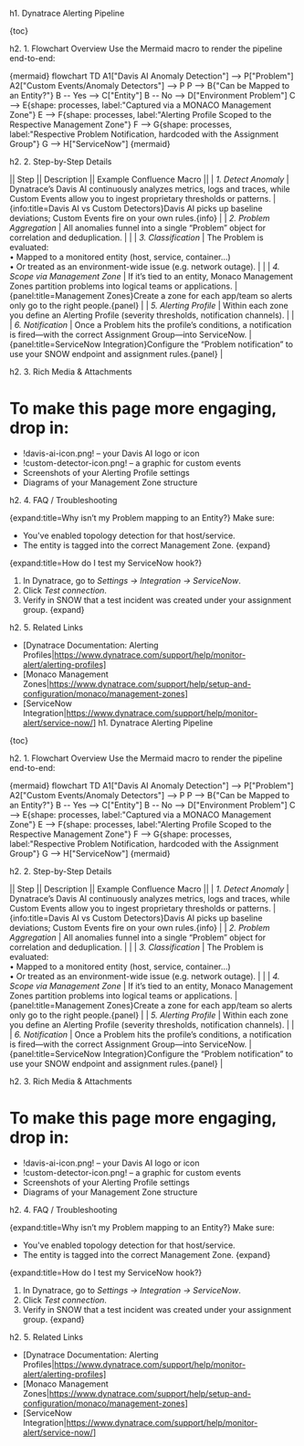 h1. Dynatrace Alerting Pipeline

{toc}

h2. 1. Flowchart Overview
Use the Mermaid macro to render the pipeline end-to-end:

{mermaid}
flowchart TD
  A1["Davis AI Anomaly Detection"] --> P["Problem"]
  A2["Custom Events/Anomaly Detectors"] --> P
  P --> B{"Can be Mapped to an Entity?"}
  B -- Yes --> C["Entity"]
  B -- No --> D["Environment Problem"]
  C --> E{shape: processes, label:"Captured via a MONACO Management Zone"}
  E --> F{shape: processes, label:"Alerting Profile Scoped to the Respective Management Zone"}
  F --> G{shape: processes, label:"Respective Problem Notification, hardcoded with the Assignment Group"}
  G --> H["ServiceNow"]
{mermaid}

h2. 2. Step-by-Step Details

|| Step || Description || Example Confluence Macro ||
| *1. Detect Anomaly* | Dynatrace’s Davis AI continuously analyzes metrics, logs and traces, while Custom Events allow you to ingest proprietary thresholds or patterns. | 
{info:title=Davis AI vs Custom Detectors}Davis AI picks up baseline deviations; Custom Events fire on your own rules.{info} |
| *2. Problem Aggregation* | All anomalies funnel into a single “Problem” object for correlation and deduplication. | |
| *3. Classification* | The Problem is evaluated:  
• Mapped to a monitored entity (host, service, container…)  
• Or treated as an environment-wide issue (e.g. network outage). | |
| *4. Scope via Management Zone* | If it’s tied to an entity, Monaco Management Zones partition problems into logical teams or applications. | {panel:title=Management Zones}Create a zone for each app/team so alerts only go to the right people.{panel} |
| *5. Alerting Profile* | Within each zone you define an Alerting Profile (severity thresholds, notification channels). | |
| *6. Notification* | Once a Problem hits the profile’s conditions, a notification is fired—with the correct Assignment Group—into ServiceNow. | {panel:title=ServiceNow Integration}Configure the “Problem notification” to use your SNOW endpoint and assignment rules.{panel} |

h2. 3. Rich Media & Attachments

# To make this page more engaging, drop in:
* !davis-ai-icon.png!  – your Davis AI logo or icon  
* !custom-detector-icon.png!  – a graphic for custom events  
* Screenshots of your Alerting Profile settings  
* Diagrams of your Management Zone structure  

h2. 4. FAQ / Troubleshooting

{expand:title=Why isn’t my Problem mapping to an Entity?}
Make sure:
* You've enabled topology detection for that host/service.
* The entity is tagged into the correct Management Zone.
{expand}

{expand:title=How do I test my ServiceNow hook?}
1. In Dynatrace, go to *Settings → Integration → ServiceNow*.  
2. Click *Test connection*.  
3. Verify in SNOW that a test incident was created under your assignment group.
{expand}

h2. 5. Related Links
* [Dynatrace Documentation: Alerting Profiles|https://www.dynatrace.com/support/help/monitor-alert/alerting-profiles]
* [Monaco Management Zones|https://www.dynatrace.com/support/help/setup-and-configuration/monaco/management-zones]
* [ServiceNow Integration|https://www.dynatrace.com/support/help/monitor-alert/service-now/]
h1. Dynatrace Alerting Pipeline

{toc}

h2. 1. Flowchart Overview
Use the Mermaid macro to render the pipeline end-to-end:

{mermaid}
flowchart TD
  A1["Davis AI Anomaly Detection"] --> P["Problem"]
  A2["Custom Events/Anomaly Detectors"] --> P
  P --> B{"Can be Mapped to an Entity?"}
  B -- Yes --> C["Entity"]
  B -- No --> D["Environment Problem"]
  C --> E{shape: processes, label:"Captured via a MONACO Management Zone"}
  E --> F{shape: processes, label:"Alerting Profile Scoped to the Respective Management Zone"}
  F --> G{shape: processes, label:"Respective Problem Notification, hardcoded with the Assignment Group"}
  G --> H["ServiceNow"]
{mermaid}

h2. 2. Step-by-Step Details

|| Step || Description || Example Confluence Macro ||
| *1. Detect Anomaly* | Dynatrace’s Davis AI continuously analyzes metrics, logs and traces, while Custom Events allow you to ingest proprietary thresholds or patterns. | 
{info:title=Davis AI vs Custom Detectors}Davis AI picks up baseline deviations; Custom Events fire on your own rules.{info} |
| *2. Problem Aggregation* | All anomalies funnel into a single “Problem” object for correlation and deduplication. | |
| *3. Classification* | The Problem is evaluated:  
• Mapped to a monitored entity (host, service, container…)  
• Or treated as an environment-wide issue (e.g. network outage). | |
| *4. Scope via Management Zone* | If it’s tied to an entity, Monaco Management Zones partition problems into logical teams or applications. | {panel:title=Management Zones}Create a zone for each app/team so alerts only go to the right people.{panel} |
| *5. Alerting Profile* | Within each zone you define an Alerting Profile (severity thresholds, notification channels). | |
| *6. Notification* | Once a Problem hits the profile’s conditions, a notification is fired—with the correct Assignment Group—into ServiceNow. | {panel:title=ServiceNow Integration}Configure the “Problem notification” to use your SNOW endpoint and assignment rules.{panel} |

h2. 3. Rich Media & Attachments

# To make this page more engaging, drop in:
* !davis-ai-icon.png!  – your Davis AI logo or icon  
* !custom-detector-icon.png!  – a graphic for custom events  
* Screenshots of your Alerting Profile settings  
* Diagrams of your Management Zone structure  

h2. 4. FAQ / Troubleshooting

{expand:title=Why isn’t my Problem mapping to an Entity?}
Make sure:
* You've enabled topology detection for that host/service.
* The entity is tagged into the correct Management Zone.
{expand}

{expand:title=How do I test my ServiceNow hook?}
1. In Dynatrace, go to *Settings → Integration → ServiceNow*.  
2. Click *Test connection*.  
3. Verify in SNOW that a test incident was created under your assignment group.
{expand}

h2. 5. Related Links
* [Dynatrace Documentation: Alerting Profiles|https://www.dynatrace.com/support/help/monitor-alert/alerting-profiles]
* [Monaco Management Zones|https://www.dynatrace.com/support/help/setup-and-configuration/monaco/management-zones]
* [ServiceNow Integration|https://www.dynatrace.com/support/help/monitor-alert/service-now/]
